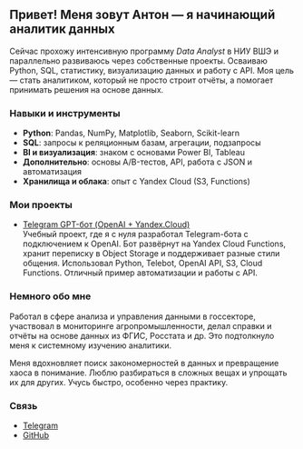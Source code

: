 ## Привет! Меня зовут Антон — я начинающий аналитик данных

Сейчас прохожу интенсивную программу *Data Analyst* в НИУ ВШЭ и параллельно развиваюсь через собственные проекты. Осваиваю Python, SQL, статистику, визуализацию данных и работу с API. Моя цель — стать аналитиком, который не просто строит отчёты, а помогает принимать решения на основе данных.

###  Навыки и инструменты

- **Python**: Pandas, NumPy, Matplotlib, Seaborn, Scikit-learn  
- **SQL**: запросы к реляционным базам, агрегации, подзапросы  
- **BI и визуализация**: знаком с основами Power BI, Tableau  
- **Дополнительно**: основы A/B-тестов, API, работа с JSON и автоматизация  
- **Хранилища и облака**: опыт с Yandex Cloud (S3, Functions)

###  Мои проекты

- [Telegram GPT-бот (OpenAI + Yandex.Cloud)](https://github.com/antgursky/telegram_bot_api_gpt)  
  Учебный проект, где я с нуля разработал Telegram-бота с подключением к OpenAI. Бот развёрнут на Yandex Cloud Functions, хранит переписку в Object Storage и поддерживает разные стили общения. Использовал Python, Telebot, OpenAI API, S3, Cloud Functions. Отличный пример автоматизации и работы с API.



###  Немного обо мне

Работал в сфере анализа и управления данными в госсекторе, участвовал в мониторинге агропромышленности, делал справки и отчёты на основе данных из ФГИС, Росстата и др. Это подтолкнуло меня к системному изучению аналитики.

Меня вдохновляет поиск закономерностей в данных и превращение хаоса в понимание. Люблю разбираться в сложных вещах и упрощать их для других. Учусь быстро, особенно через практику.

###  Связь

- [Telegram](https://t.me/anton_gurskiy)  
- [GitHub](https://github.com/antgursky)  



